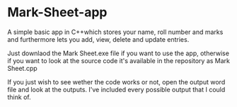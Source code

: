 # Mark-Sheet-app
A simple basic app in C++which stores your name, roll number and marks and furthermore lets you add, view, delete and update entries.

Just downlaod the Mark Sheet.exe file if you want to use the app, otherwise if you want to look at the source code it's available in the repository as Mark Sheet.cpp

If you just wish to see wether the code works or not, open the output word file and look at the outputs. I've included every possible output that I could think of.
